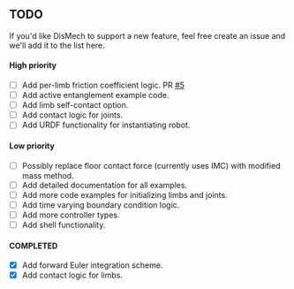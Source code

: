 ## TODO

If you'd like DisMech to support a new feature, feel free create an issue and we'll add it to the list here.

#### High priority
- [ ] Add per-limb friction coefficient logic. PR [#5](https://github.com/StructuresComp/dismech-rods/pull/5)
- [ ] Add active entanglement example code.
- [ ] Add limb self-contact option.
- [ ] Add contact logic for joints.
- [ ] Add URDF functionality for instantiating robot.

#### Low priority
- [ ] Possibly replace floor contact force (currently uses IMC) with modified mass method. 
- [ ] Add detailed documentation for all examples.
- [ ] Add more code examples for initializing limbs and joints.
- [ ] Add time varying boundary condition logic.
- [ ] Add more controller types.
- [ ] Add shell functionality.

#### COMPLETED
- [x] Add forward Euler integration scheme.
- [x] Add contact logic for limbs.
